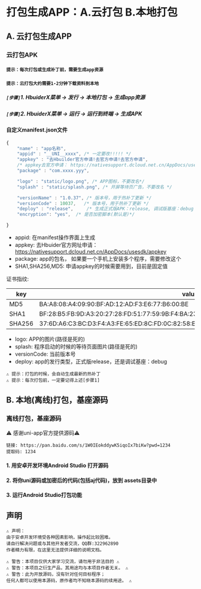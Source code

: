 


    
#  打包生成APP：A.云打包 B.本地打包

## A. 云打包生成APP

### 云打包APK
#### `提示：每次打包或生成补丁前，需要生成app资源`
#### `提示：云打包大约需要1-2分钟下载资料到本地`

##### `[步骤]`1. HbuiderX菜单 -> 发行 -> 本地打包 -> 生成app资源
##### `[步骤]`2. HbuiderX菜单 -> 运行 -> 运行到终端 -> 生成APK


#### 自定义manifest.json文件
```js
{		
	"name" : "app名称",
	"appid" : "__UNI__xxxx", /* 一定要改!!!!! */
	"appkey" : "去Hbuilder官方申请!去官方申请!去官方申请",
	/* appkey去官方申请： https://nativesupport.dcloud.net.cn/AppDocs/usesdk/appkey */
	"package" : "com.xxxx.yyy", 

	"logo" : "static/logo.png", /* APP图标，不要改名*/
	"splash" : "static/splash.png", /* 开屏等待页广告，不要改名 */

	"versionName" : "1.0.37", /* 版本号，用于热补丁更新 */
	"versionCode" : 10037,   /* 版本号，用于热补丁更新 */
    "deploy" : "release",     /* 生成正式版APK：release, 调试版基座：debug */
    "encryption": "yes",  /* 是否加密脚本(默认是)*/

}
```

* appid: 在manifest操作界面上生成
* appkey: 去Hbuider官方网址申请： https://nativesupport.dcloud.net.cn/AppDocs/usesdk/appkey
* package: app的包名， 如果要一个手机上安装多个程序，需要修改这个
* SHA1,SHA256,MD5:  申请appkey的时候需要用到，目前是固定值

证书指纹:  


| key | value |
| --- | --- |
| MD5|  BA:A8:08:A4:09:90:BF:AD:12:AD:F3:E6:77:B6:00:BE|
| SHA1 | BF:28:B5:FB:9D:A3:20:27:28:FD:51:77:59:9B:F4:BA:23:E8:A1:88|
|SHA256| 37:6D:A6:C3:BC:D3:F4:A3:FE:65:ED:8C:FD:0C:82:58:EE:6E:43:72:5F:7A:AE:D1:3C:9D:CF:A8:15:76:7E:A3|



* logo:  APP的图片(路径是死的)
* splash: 程序启动的时候的等待页面图片(路径是死的)
* versionCode: 当前版本号
* deploy:  app的发行类型，正式版release，还是调试基座：debug

```
⚠️ 提示：打包的时候，会自动生成最新的热补丁
⚠️ 提示：每次打包前，一定要记得上述[步骤1]
```


## B. 本地(离线)打包，基座源码

### 离线打包，基座源码


⚠️  感谢uni-app官方提供源码⚠️ 

```
链接: https://pan.baidu.com/s/1W0IEokddywK5iqoIx7biKw?pwd=1234 
提取码: 1234
```
#### 1. 用安卓开发环境Android Studio 打开源码
#### 2. 将你uni源码或加密后的代码(包括aj代码)，放到 assets目录中
#### 3. 运行Android Studio打包功能

## 声明
```
⚠️ 声明：
由于安卓开发环境受各种因素影响，操作起比较困难。
请自行解决问题或与其他开发者交流，QQ群:322962890
作者精力有限，在这里无法提供详细的说明文档。
```
```
⚠️ 警告：本项目仅供大家学习交流，请勿用于非法目的 ⚠️
⚠️ 警告：本项目之衍生产品，其用途均与本项目作者无关。 ⚠️
⚠️ 警告：此为开放源码，没有针对任何目标程序；
任何人都可以使用本源码，原作者均不知晓本源码的续用途。 ⚠️
```


